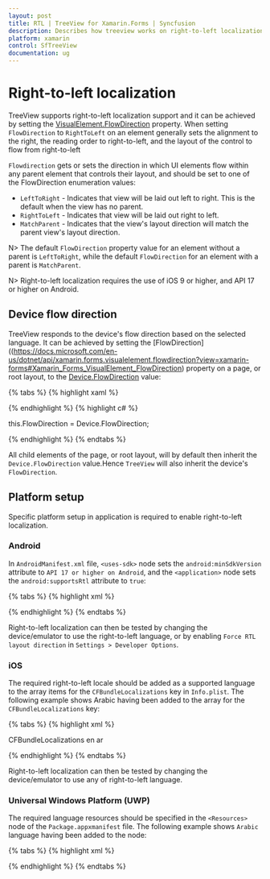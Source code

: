 ```yaml
---
layout: post
title: RTL | TreeView for Xamarin.Forms | Syncfusion
description: Describes how treeview works on right-to-left localization.
platform: xamarin
control: SfTreeView
documentation: ug
---
```


# Right-to-left localization

 TreeView supports right-to-left localization support and it can be achieved by setting the [VisualElement.FlowDirection](https://docs.microsoft.com/en-us/dotnet/api/xamarin.forms.visualelement.flowdirection?view=xamarin-forms#Xamarin_Forms_VisualElement_FlowDirection) property. When setting `FlowDirection` to `RightToLeft` on an element generally sets the alignment to the right, the reading order to right-to-left, and the layout of the control to flow from right-to-left

`Flowdirection` gets or sets the direction in which UI elements flow within any parent element that controls their layout, and should be set to one of the FlowDirection enumeration values:
* `LeftToRight` - Indicates that view will be laid out left to right. This is the default when the view has no parent.
* `RightToLeft` - Indicates that view will be laid out right to left.
* `MatchParent` -	Indicates that the view's layout direction will match the parent view's layout direction.

N> The default `FlowDirection` property value for an element without a parent is `LeftToRight`, while the default `FlowDirection` for an element with a parent is `MatchParent`.

N> Right-to-left localization requires the use of iOS 9 or higher, and API 17 or higher on Android.

## Device flow direction

 TreeView responds to the device's flow direction based on the selected language. It can be achieved by setting the [FlowDirection]((https://docs.microsoft.com/en-us/dotnet/api/xamarin.forms.visualelement.flowdirection?view=xamarin-forms#Xamarin_Forms_VisualElement_FlowDirection) property on a page, or root layout, to the [Device.FlowDirection](https://docs.microsoft.com/en-us/dotnet/api/xamarin.forms.device.flowdirection?view=xamarin-forms#Xamarin_Forms_Device_FlowDirection) value:

{% tabs %}
{% highlight xaml %}

<ContentPage FlowDirection="{x:Static Device.FlowDirection}" />

{% endhighlight %}
{% highlight c# %}

this.FlowDirection = Device.FlowDirection;

{% endhighlight %}
{% endtabs %}

All child elements of the page, or root layout, will by default then inherit the `Device.FlowDirection` value.Hence `TreeView` will also inherit the device's `FlowDirection`.

## Platform setup

Specific platform setup in application is required to enable right-to-left localization.

### Android
 
  In `AndroidManifest.xml` file, `<uses-sdk>` node sets the `android:minSdkVersion` attribute to `API 17 or higher on Android`, and the `<application>` node sets the `android:supportsRtl` attribute to `true`:

{% tabs %}
{% highlight xml %}

<?xml version="1.0" encoding="utf-8"?>
<manifest xmlns:android="http://schemas.android.com/apk/res/android" android:versionCode="1" android:versionName="1.0" package="com.companyname.RTLTreeView">
    <uses-sdk android:minSdkVersion="21" android:targetSdkVersion="27" />
    <application android:label="RTLTreeView.Android" android:supportsRtl="true"></application>
</manifest>


{% endhighlight %}
{% endtabs %}

Right-to-left localization can then be tested by changing the device/emulator to use the right-to-left language, or by enabling `Force RTL layout direction` in `Settings > Developer Options`.

### iOS

The required right-to-left locale should be added as a supported language to the array items for the `CFBundleLocalizations` key in `Info.plist`. The following example shows Arabic having been added to the array for the `CFBundleLocalizations` key:

{% tabs %}
{% highlight xml %}

<key>CFBundleLocalizations</key>
<array>
    <string>en</string>
    <string>ar</string>
</array>

{% endhighlight %}
{% endtabs %}

Right-to-left localization can then be tested by changing the device/emulator to use any of right-to-left language.

### Universal Windows Platform (UWP)
The required language resources should be specified in the `<Resources>` node of the `Package.appxmanifest` file. The following example shows `Arabic` language having been added to the <Resources> node:

{% tabs %}
{% highlight xml %}

<Resources>
    <Resource Language="x-generate"/>
    <Resource Language="en" />
    <Resource Language="ar" />
</Resources>

{% endhighlight %}
{% endtabs %}